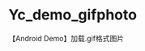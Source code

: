 # Yc_demo_gifphoto
【Android Demo】加载.gif格式图片

<img alt="" src="http://images.cnitblog.com/blog/359646/201503/012322254721209.gif">
